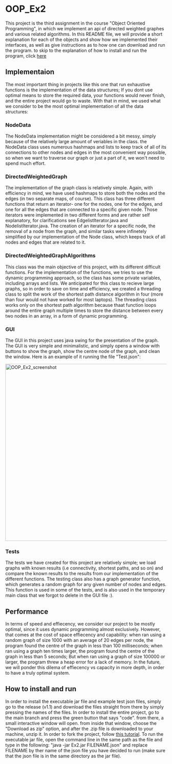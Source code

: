 # OOP_Ex2
This project is the third assignment in the course "Object Oriented Programming", in which we implement an api of directed weighted graphes and various related algorithms.
In this README file, we will provide a short explanation for each of the objects and show how we implemented their interfaces, as well as give instructions as to how one can download and run the program. to skip to the explanation of how to install and run the program, click [here](https://github.com/danielzk107/OOP_Ex2/blob/main/README.md#how-to-install-and-run)

## Implementaion

The most important thing in projects like this one that run exhaustive functions is the implementation of the data structures; If you dont use optimal means to store the required data, your functions would never finish, and the entire project would go to waste. With that in mind, we used what we consider to be the most optimal implementation of all the data structures: 

### NodeData

The NodeData implementation might be considered a bit messy, simply because of the relatively large amount of veriables in the class. the NodeData class uses numerous hashmaps and lists to keep track of all of its connections to other nodes and edges in the most convenient way possible, so when we want to traverse our graph or just a part of it, we won't need to spend much effort. 

### DirectedWeightedGraph

The implementation of the graph class is relatively simple. Again, with efficiency in mind, we have used hashmaps to store both the nodes and the edges (in two separate maps, of course). This class has three different functions that return an iterator- one for the nodes, one for the edges, and one for all the edges that are connected to a specific given node. Those iterators were implemented in two different forms and are rather self explanatory, for clarifications see EdgelistIterator.java and NodelistIterator.java. 
The creation of an iterator for a specific node, the removal of a node from the graph, and similar tasks were infinetely simplified by our implementation of the Node class, which keeps track of all nodes and edges that are related to it.

### DirectedWeightedGraphAlgorithms

This class was the main objective of this project, with its different difficult functions. For the implementation of the functions, we tries to use the dynamic programming approach, so the class has some private variables, including arrays and lists. We anticipated for this class to recieve large graphs, so in order to save on time and efficiency, we created a threading class to split the work of the shortest path distance algorithm in four (more than four would not have worked for most laptops). The threading class works only on the shortest path algorithm because thaat function loops around the entire graph multiple times to store the distance between every two nodes in an array, in a form of dynamic programming. 

### GUI

The GUI in this project uses java swing for the presentation of the graph. The GUI is very simple and minimalistic, and simply opens a window with buttons to show the graph, show the centre node of the graph, and clean the window. Here is an example of it running the file "Test.json":

<img width="552" alt="OOP_Ex2_screenshot" src="https://user-images.githubusercontent.com/92798950/146079153-33ab34c4-fba0-4e18-8adf-63fdc1a8146e.png">

### Tests

The tests we have created for this project are relatively simple; we load graphs with known results (i.e connectivity, shortest paths, and so on) and compare the known results to the results from our implementation of the different functions. The testing class also has a graph generator function, which generates a random graph for any given number of nodes and edges. This function is used in some of the tests, and is also used in the temporary main class that we forgot to delete in the GUI file :).


## Performance

In terms of speed and effiecency, we consider our project to be mostly optimal, since it uses dynamic programming almost exclusively. However, that comes at the cost of space effiecency and capability: when ran using a random graph of size 1000 with an average of 20 edges per node, the program found the centre of the graph in less than 100 milliseconds; when ran using a graph ten times larger, the program found the centre of the graph in less than 5 seconds; But when ran using a graph of size 100000 or larger, the program threw a heap error for a lack of memory.
In the future, we will ponder this dilema of effiecency vs capacity in more depth, in order to have a truly optimal system.

## How to install and run

In order to install the executable jar file and example test json files, simply go to the release (v1.1) and download the files straight from there by simply pressing the names of the files. In order to install the entire project, go to the main branch and press the green button that says "code". from there, a small interactive window will open. from inside that window, choose the "Download as zip" option, and after the .zip file is downloaded to your machine, unzip it. In order to fork the project, follow [this tutorial](https://docs.github.com/en/get-started/quickstart/fork-a-repo). To run the executable jar file, open the command line in the same path as the file and type in the following: "java -jar Ex2.jar FILENAME.json" and replace FILENAME by ther name of the json file you have decided to run (make sure that the json file is in the same directory as the jar file).  

